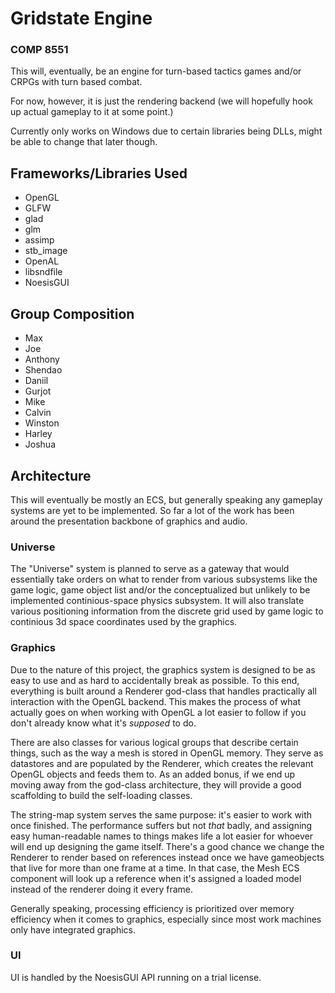 # Gridstate Engine #
### COMP 8551 ###

This will, eventually, be an engine for turn-based tactics games and/or CRPGs with
turn based combat.

For now, however, it is just the rendering backend (we will hopefully hook up actual
gameplay to it at some point.)

Currently only works on Windows due to certain libraries being DLLs, might be able to
change that later though.

## Frameworks/Libraries Used ##
- OpenGL
- GLFW
- glad
- glm
- assimp
- stb_image
- OpenAL
- libsndfile
- NoesisGUI

## Group Composition
- Max
- Joe
- Anthony
- Shendao
- Daniil
- Gurjot
- Mike
- Calvin
- Winston
- Harley
- Joshua

## Architecture

This will eventually be mostly an ECS, but generally speaking any gameplay systems are yet to be implemented.
So far a lot of the work has been around the presentation backbone of graphics and audio.

### Universe
The "Universe" system is planned to serve as a gateway that would essentially take orders on what to render
from various subsystems like the game logic, game object list and/or the conceptualized but unlikely to
be implemented continious-space physics subsystem. It will also translate various positioning information 
from the discrete grid used by game logic to continious 3d space coordinates used by the graphics.

### Graphics
Due to the nature of this project, the graphics system is designed to be as easy to use and as hard to
accidentally break as possible. To this end, everything is built around a Renderer god-class that handles
practically all interaction with the OpenGL backend. This makes the process of what actually goes on when
working with OpenGL a lot easier to follow if you don't already know what it's *supposed* to do.

There are also classes for various logical groups that describe certain things, such as the way a mesh is 
stored in OpenGL memory. They serve as datastores and are populated by the Renderer, which creates the 
relevant OpenGL objects and feeds them to. As an added bonus, if we end up moving away from the god-class 
architecture, they will provide a good scaffolding to build the self-loading classes.

The string-map system serves the same purpose: it's easier to work with once finished.
The performance suffers but not *that* badly, and assigning easy human-readable names to things makes life
a lot easier for whoever will end up designing the game itself. There's a good chance we change the Renderer
to render based on references instead once we have gameobjects that live for more than one frame at a time.
In that case, the Mesh ECS component will look up a reference when it's assigned a loaded model instead of
the renderer doing it every frame.

Generally speaking, processing efficiency is prioritized over memory efficiency when it comes to graphics,
especially since most work machines only have integrated graphics.

### UI
UI is handled by the NoesisGUI API running on a trial license.
